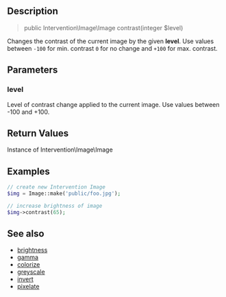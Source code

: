 ## Description

> public Intervention\Image\Image contrast(integer $level)

Changes the contrast of the current image by the given **level**. Use values between ```-100``` for min. contrast ```0``` for no change and ```+100``` for max. contrast.


## Parameters

### level
Level of contrast change applied to the current image. Use values between -100 and +100.

## Return Values
Instance of Intervention\Image\Image

## Examples

```php
// create new Intervention Image
$img = Image::make('public/foo.jpg');

// increase brightness of image
$img->contrast(65);
```

## See also

- [brightness](/api/brightness)
- [gamma](/api/gamma)
- [colorize](/api/colorize)
- [greyscale](/api/greyscale)
- [invert](/api/invert)
- [pixelate](/api/pixelate)